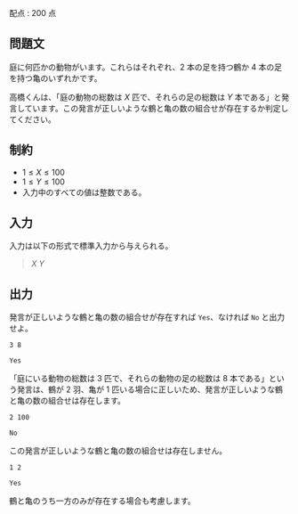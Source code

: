 配点 : $200$ 点

## 問題文

庭に何匹かの動物がいます。これらはそれぞれ、$2$ 本の足を持つ鶴か $4$ 本の足を持つ亀のいずれかです。

高橋くんは、「庭の動物の総数は $X$ 匹で、それらの足の総数は $Y$ 本である」と発言しています。この発言が正しいような鶴と亀の数の組合せが存在するか判定してください。

## 制約

- $1 \leq X \leq 100$
- $1 \leq Y \leq 100$
- 入力中のすべての値は整数である。

## 入力

入力は以下の形式で標準入力から与えられる。

> $X$ $Y$

## 出力

発言が正しいような鶴と亀の数の組合せが存在すれば `Yes`、なければ `No` と出力せよ。

```input1
3 8
```

```output1
Yes
```

「庭にいる動物の総数は $3$ 匹で、それらの動物の足の総数は $8$ 本である」という発言は、鶴が $2$ 羽、亀が $1$ 匹いる場合に正しいため、発言が正しいような鶴と亀の数の組合せは存在します。

```input2
2 100
```

```output2
No
```

この発言が正しいような鶴と亀の数の組合せは存在しません。

```input3
1 2
```

```output3
Yes
```

鶴と亀のうち一方のみが存在する場合も考慮します。